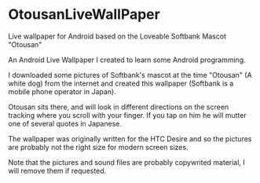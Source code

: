 # OtousanLiveWallPaper
Live wallpaper for Android based on the Loveable Softbank Mascot "Otousan"

An Android Live Wallpaper I created to learn some Android programming.

I downloaded some pictures of Softbank's mascot at the time "Otousan" (A white dog) from the internet and created this wallpaper (Softbank is a mobile phone operator in Japan).

Otousan sits there, and will look in different directions on the screen tracking where you scroll with your finger. If you tap on him he will mutter one of several quotes in Japanese.

The wallpaper was originally written for the HTC Desire and so the pictures are probably not the right size for modern screen sizes.

Note that the pictures and sound files are probably copywrited material, I will remove them if requested.
